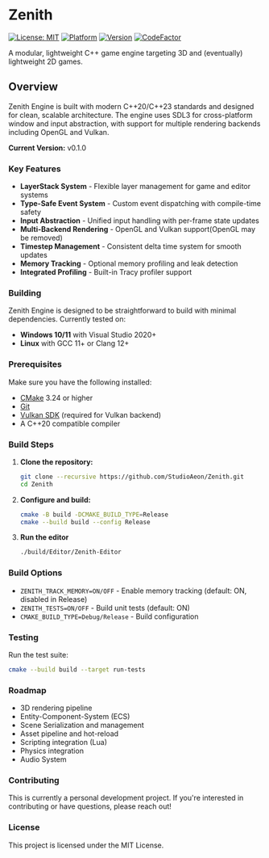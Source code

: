 # Zenith
[![License: MIT](https://img.shields.io/badge/License-MIT-yellow.svg)](https://opensource.org/licenses/MIT) [![Platform](https://img.shields.io/badge/Platform-Windows%20%7C%20Linux-lightgrey.svg)]()
[![Version](https://img.shields.io/badge/Version-v0.1.0-green.svg)]() [![CodeFactor](https://www.codefactor.io/repository/github/studioaeon/zenith/badge)](https://www.codefactor.io/repository/github/studioaeon/zenith)

A modular, lightweight C++ game engine targeting 3D and (eventually) lightweight 2D games.

## Overview
Zenith Engine is built with modern C++20/C++23 standards and designed for clean, scalable architecture. The engine uses SDL3 for cross-platform window and input abstraction, with support for multiple rendering backends including OpenGL and Vulkan.

**Current Version:** v0.1.0


### Key Features
- **LayerStack System** - Flexible layer management for game and editor systems
- **Type-Safe Event System** - Custom event dispatching with compile-time safety
- **Input Abstraction** - Unified input handling with per-frame state updates
- **Multi-Backend Rendering** - OpenGL and Vulkan support(OpenGL may be removed)
- **Timestep Management** - Consistent delta time system for smooth updates
- **Memory Tracking** - Optional memory profiling and leak detection
- **Integrated Profiling** - Built-in Tracy profiler support

### Building
Zenith Engine is designed to be straightforward to build with minimal dependencies. Currently tested on:
- **Windows 10/11** with Visual Studio 2020+
- **Linux** with GCC 11+ or Clang 12+

### Prerequisites
Make sure you have the following installed:
- [CMake](https://cmake.org/download/) 3.24 or higher
- [Git](https://git-scm.com/downloads)
- [Vulkan SDK](https://vulkan.lunarg.com/) (required for Vulkan backend)
- A C++20 compatible compiler

### Build Steps
1. **Clone the repository:**
	```bash
	git clone --recursive https://github.com/StudioAeon/Zenith.git
	cd Zenith
	```
2. **Configure and build:**
	```bash
	cmake -B build -DCMAKE_BUILD_TYPE=Release
	cmake --build build --config Release
	```
3. **Run the editor**
	```bash
	./build/Editor/Zenith-Editor
	```

### Build Options
- ```ZENITH_TRACK_MEMORY=ON/OFF``` - Enable memory tracking (default: ON, disabled in Release)
- ```ZENITH_TESTS=ON/OFF``` - Build unit tests (default: ON)
- ```CMAKE_BUILD_TYPE=Debug/Release``` - Build configuration

### Testing
Run the test suite:
```bash
cmake --build build --target run-tests
```

### Roadmap
- 3D rendering pipeline
- Entity-Component-System (ECS)
- Scene Serialization and management
- Asset pipeline and hot-reload
- Scripting integration (Lua)
- Physics integration
- Audio System

### Contributing
This is currently a personal development project. If you're interested in contributing or have questions, please reach out!

### License
This project is licensed under the MIT License.
